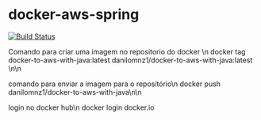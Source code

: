 # docker-aws-spring

[![Build Status](https://travis-ci.org/danilomenezes/docker-aws-spring.svg?branch=master)](https://travis-ci.org/danilomenezes/docker-aws-spring) 

Comando para criar uma imagem no repositorio do docker \n
docker tag docker-to-aws-with-java:latest danilomnz1/docker-to-aws-with-java:latest \n\n

comando para enviar a imagem para o repositório\n
docker push danilomnz1/docker-to-aws-with-java\n\n

login no docker hub\n
docker login docker.io
